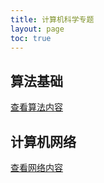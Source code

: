```yaml
---
title: 计算机科学专题
layout: page
toc: true
---
```


## 算法基础
[查看算法内容](/homepage-main-deploy/wiki/cs/algorithms.md/)

## 计算机网络
[查看网络内容](/homepage-main-deploy/wiki/cs/networking.md/)
